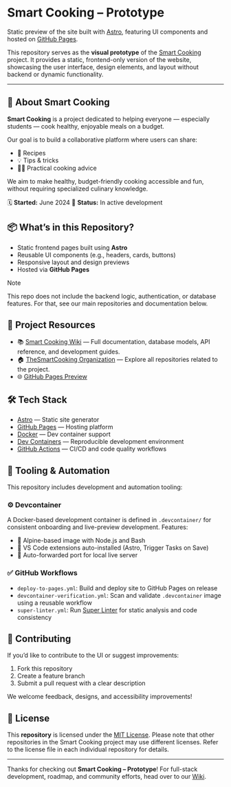 # Smart Cooking – Prototype

Static preview of the site built with [Astro](https://astro.build), featuring UI components and hosted on [GitHub Pages](https://pages.github.com).

This repository serves as the **visual prototype** of the [Smart Cooking](https://github.com/TheSmartCooking) project. It provides a static, frontend-only version of the website, showcasing the user interface, design elements, and layout without backend or dynamic functionality.

---

## 🌟 About Smart Cooking

**Smart Cooking** is a project dedicated to helping everyone — especially students — cook healthy, enjoyable meals on a budget.

Our goal is to build a collaborative platform where users can share:

- 🥘 Recipes
- 💡 Tips & tricks
- 🧑‍🍳 Practical cooking advice

We aim to make healthy, budget-friendly cooking accessible and fun, without requiring specialized culinary knowledge.

🗓️ **Started:** June 2024
🚀 **Status:** In active development

## 📦 What’s in this Repository?

- Static frontend pages built using **Astro**
- Reusable UI components (e.g., headers, cards, buttons)
- Responsive layout and design previews
- Hosted via **GitHub Pages**

> [!NOTE]
> This repo does not include the backend logic, authentication, or database features. For that, see our main repositories and documentation below.

## 🧭 Project Resources

- 📚 [Smart Cooking Wiki](https://github.com/TheSmartCooking/.github/wiki) — Full documentation, database models, API reference, and development guides.
- 🏠 [TheSmartCooking Organization](https://github.com/TheSmartCooking) — Explore all repositories related to the project.
- 🌐 [GitHub Pages Preview](https://thesmartcooking.github.io/Prototype/)

## 🛠️ Tech Stack

- [Astro](https://astro.build) — Static site generator
- [GitHub Pages](https://pages.github.com) — Hosting platform
- [Docker](https://www.docker.com) — Dev container support
- [Dev Containers](https://containers.dev) — Reproducible development environment
- [GitHub Actions](https://docs.github.com/en/actions) — CI/CD and code quality workflows

## 🧪 Tooling & Automation

This repository includes development and automation tooling:

### ⚙️ Devcontainer

A Docker-based development container is defined in `.devcontainer/` for consistent onboarding and live-preview development. Features:

- 🐧 Alpine-based image with Node.js and Bash
- 🧱 VS Code extensions auto-installed (Astro, Trigger Tasks on Save)
- 🚀 Auto-forwarded port for local live server

### ✅ GitHub Workflows

- `deploy-to-pages.yml`: Build and deploy site to GitHub Pages on release
- `devcontainer-verification.yml`: Scan and validate `.devcontainer` image using a reusable workflow
- `super-linter.yml`: Run [Super Linter](https://github.com/github/super-linter) for static analysis and code consistency

## 🤝 Contributing

If you’d like to contribute to the UI or suggest improvements:

1. Fork this repository
2. Create a feature branch
3. Submit a pull request with a clear description

We welcome feedback, designs, and accessibility improvements!

## 📄 License

This **repository** is licensed under the [MIT License](LICENSE).
Please note that other repositories in the Smart Cooking project may use different licenses. Refer to the license file in each individual repository for details.

---

Thanks for checking out **Smart Cooking – Prototype**!
For full-stack development, roadmap, and community efforts, head over to our [Wiki](https://github.com/TheSmartCooking/.github/wiki).
